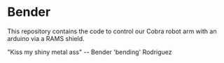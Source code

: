 Bender
======

This repository contains the code to control our Cobra robot arm
with an arduino via a RAMS shield.

"Kiss my shiny metal ass" -- Bender 'bending' Rodriguez


